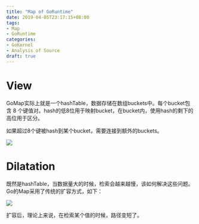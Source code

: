 ```yaml
---
title: "Map of GoRuntime"
date: 2019-04-05T23:17:15+08:00
tags:
- Map
- GoRuntime
categories: 
- GoKernel
- Analysis of Source
draft: true
---
```


# View

GoMap实际上就是一个hashTable，数据存储在数组buckets中。每个bucket包含 8 个键值对。hash的低8位用于映射bucket，在bucket内，使用hash的剩下的高位用于区分。

如果超过8个键被hash到某个bucket，需要连接到额外的buckets。

![](https://ws4.sinaimg.cn/large/006tNc79gy1g1wpiggsrhj310q0s40y4.jpg)

# Dilatation

既然是hashTable，当数据量大的时候，检索会越来越慢，该如何解决这些问题。Go的Map采用了传统的扩容方式，如下：

![](https://ws4.sinaimg.cn/large/006tNc79gy1g1wuhxvrgxj31b20po78v.jpg)

扩容后，理论上来说，在检索某个值的时候，路径变短了。

